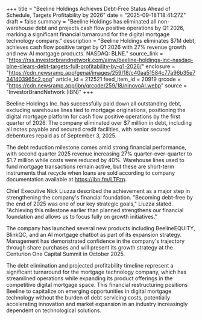 +++
title = "Beeline Holdings Achieves Debt-Free Status Ahead of Schedule, Targets Profitability by 2026"
date = "2025-09-18T18:41:27Z"
draft = false
summary = "Beeline Holdings has eliminated all non-warehouse debt and projects cash flow positive operations by Q1 2026, marking a significant financial turnaround for the digital mortgage technology company."
description = "Beeline Holdings eliminates $7M debt, achieves cash flow positive target by Q1 2026 with 27% revenue growth and new AI mortgage products. NASDAQ: BLNE."
source_link = "https://rss.investorbrandnetwork.com/ainw/beeline-holdings-inc-nasdaq-blne-clears-debt-targets-full-profitability-by-q1-2026/"
enclosure = "https://cdn.newsramp.app/genai/images/259/18/c40aa51584c77a96b35e7341403965c2.png"
article_id = 212521
feed_item_id = 20919
qrcode = "https://cdn.newsramp.app/ibn/qrcode/259/18/ninovoAI.webp"
source = "InvestorBrandNetwork (IBN)"
+++

<p>Beeline Holdings Inc. has successfully paid down all outstanding debt, excluding warehouse lines tied to mortgage originations, positioning the digital mortgage platform for cash flow positive operations by the first quarter of 2026. The company eliminated over $7 million in debt, including all notes payable and secured credit facilities, with senior secured debentures repaid as of September 3, 2025.</p><p>The debt reduction milestone comes amid strong financial performance, with second quarter 2025 revenue increasing 27% quarter-over-quarter to $1.7 million while costs were reduced by 40%. Warehouse lines used to fund mortgage transactions remain active, but these are short-term instruments that recycle when loans are sold according to company documentation available at <a href="https://ibn.fm/LTFzp" rel="nofollow" target="_blank">https://ibn.fm/LTFzp</a>.</p><p>Chief Executive Nick Liuzza described the achievement as a major step in strengthening the company's financial foundation. "Becoming debt-free by the end of 2025 was one of our key strategic goals," Liuzza stated. "Achieving this milestone earlier than planned strengthens our financial foundation and allows us to focus fully on growth initiatives."</p><p>The company has launched several new products including BeelineEQUITY, BlinkQC, and an AI mortgage chatbot as part of its expansion strategy. Management has demonstrated confidence in the company's trajectory through share purchases and will present its growth strategy at the Centurion One Capital Summit in October 2025.</p><p>The debt elimination and projected profitability timeline represent a significant turnaround for the mortgage technology company, which has streamlined operations while expanding its product offerings in the competitive digital mortgage space. This financial restructuring positions Beeline to capitalize on emerging opportunities in digital mortgage technology without the burden of debt servicing costs, potentially accelerating innovation and market expansion in an industry increasingly dependent on technological solutions.</p>